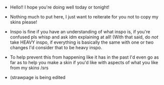 - Hello!! I hope you're doing well today or tonight!
- Nothing much to put here, I just want to reiterate for you not to copy my skins please!
- Inspo is fine if you have an understanding of what inspo is, if you're confused pls whisp and ask idm explaining at all! (With that said, do *not* take HEAVY inspo, if everything is basically the same with one or two changes I'd consider that to be heavy inspo.
- To help prevent this from happening like it has in the past I'd even go as far as to help you make a skin if you'd like with aspects of what you like from my skin*s* /srs


- (strawpage is being edited
